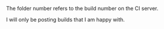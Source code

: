 The folder number refers to the build number on the CI server.

I will only be posting builds that I am happy with.

